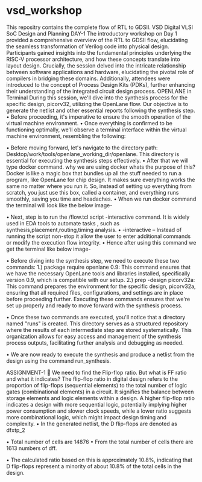 # vsd_workshop
This repositry contains the complete flow of RTL to GDSII.
VSD Digital VLSI SoC Design and Planning
DAY-1 
The introductory workshop on Day 1 provided a comprehensive overview of the RTL to GDSII flow, elucidating the seamless transformation of Verilog code into physical design. Participants gained insights into the fundamental principles underlying the RISC-V processor architecture, and how these concepts translate into layout design. Crucially, the session delved into the intricate relationship between software applications and hardware, elucidating the pivotal role of compilers in bridging these domains. Additionally, attendees were introduced to the concept of Process Design Kits (PDKs), further enhancing their understanding of the integrated circuit design process.
OPENLANE in Terminal 
During this session, we'll dive into the synthesis process for the specific design, picorv32, utilizing the OpenLane flow. Our objective is to generate the netlist and other essential reports following the synthesis step.
•	Before proceeding, it's imperative to ensure the smooth operation of the virtual machine environment.
•	Once everything is confirmed to be functioning optimally, we'll observe a terminal interface within the virtual machine environment, resembling the following:











	
•	Before moving forward, let's navigate to the directory path: Desktop/work/tools/openlane_working_dir/openlane. This directory is essential for executing the synthesis steps effectively.
•	After that we will type docker command. why we are using docker whats the purpose of this?
Docker is like a magic box that bundles up all the stuff needed to run a program, like OpenLane for chip design. It makes sure everything works the same no matter where you run it. So, instead of setting up everything from scratch, you just use this box, called a container, and everything runs smoothly, saving you time and headaches.
•	When we run docker command the terminal will look like the below image-











•	Next, step is to run the /flow.tcl script -interactive command. It is widely used in EDA tools to automate tasks , such as synthesis,placement,routing,timing analysis.
•	-interactive – Instead of running the script non-stop it allow the user to enter additional commands or modify the execution flow integrity.
•	Hence after using this command we get the terminal like below image-








































•	Before diving into the synthesis step, we need to execute these two commands:
1.)	package require openlane 0.9: This command ensures that we have the necessary OpenLane tools and libraries installed, specifically version 0.9, which is compatible with our setup.
2.)	prep -design picorv32a: This command prepares the environment for the specific design, picorv32a, ensuring that all required files, configurations, and settings are in place before proceeding further.
Executing these commands ensures that we're set up properly and ready to move forward with the synthesis process.



















•	Once these two commands are executed, you'll notice that a directory named "runs" is created. This directory serves as a structured repository where the results of each intermediate step are stored systematically. This organization allows for easy access and management of the synthesis process outputs, facilitating further analysis and debugging as needed.











	
•	We are now ready to execute the synthesis and produce a netlist from the design using the command run_synthesis.












ASSIGNMENT-1
	We need to find the Flip-flop ratio. But what is FF ratio and what it indicates?
The flip-flop ratio in digital design refers to the proportion of flip-flops (sequential elements) to the total number of logic gates (combinational elements) in a circuit. It signifies the balance between storage elements and logic elements within a design. A higher flip-flop ratio indicates a design with more sequential logic, potentially implying higher power consumption and slower clock speeds, while a lower ratio suggests more combinational logic, which might impact design timing and complexity.
•	In the generated netlist, the D flip-flops are denoted as dfxtp_2 











	
•	Total number of cells are 14876 
•	From the total number of cells there are 1613 numbers of dff.











•	The calculated ratio based on this is approximately 10.8%, indicating that D flip-flops represent a minority of about 10.8% of the total cells in the design.
